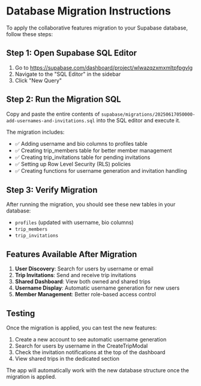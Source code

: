 # Database Migration Instructions

To apply the collaborative features migration to your Supabase database, follow these steps:

## Step 1: Open Supabase SQL Editor

1. Go to https://supabase.com/dashboard/project/wlwazqzxmxmltpfpgvlg
2. Navigate to the "SQL Editor" in the sidebar
3. Click "New Query"

## Step 2: Run the Migration SQL

Copy and paste the entire contents of `supabase/migrations/20250617050000-add-usernames-and-invitations.sql` into the SQL editor and execute it.

The migration includes:

- ✅ Adding username and bio columns to profiles table
- ✅ Creating trip_members table for better member management
- ✅ Creating trip_invitations table for pending invitations
- ✅ Setting up Row Level Security (RLS) policies
- ✅ Creating functions for username generation and invitation handling

## Step 3: Verify Migration

After running the migration, you should see these new tables in your database:

- `profiles` (updated with username, bio columns)
- `trip_members`
- `trip_invitations`

## Features Available After Migration

1. **User Discovery**: Search for users by username or email
2. **Trip Invitations**: Send and receive trip invitations
3. **Shared Dashboard**: View both owned and shared trips
4. **Username Display**: Automatic username generation for new users
5. **Member Management**: Better role-based access control

## Testing

Once the migration is applied, you can test the new features:

1. Create a new account to see automatic username generation
2. Search for users by username in the CreateTripModal
3. Check the invitation notifications at the top of the dashboard
4. View shared trips in the dedicated section

The app will automatically work with the new database structure once the migration is applied.
